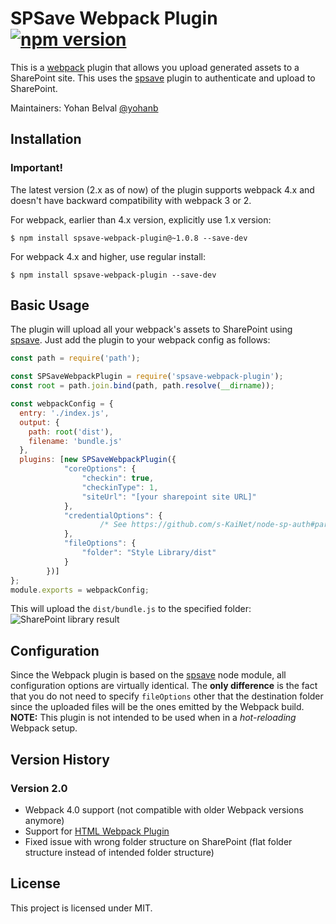 # SPSave Webpack Plugin [![npm version](https://badge.fury.io/js/spsave-webpack-plugin.svg)](https://badge.fury.io/js/spsave-webpack-plugin)

This is a [webpack](http://webpack.github.io/) plugin that allows you upload generated assets to a SharePoint site.
This uses the [spsave](https://www.npmjs.com/package/spsave) plugin to authenticate and upload to SharePoint.

Maintainers: Yohan Belval [@yohanb](https://github.com/yohanb)

## Installation

### Important!
The latest version (2.x as of now) of the plugin supports webpack 4.x and doesn't have backward compatibility with webpack 3 or 2.

For webpack, earlier than 4.x version, explicitly use 1.x version:
```shell
$ npm install spsave-webpack-plugin@~1.0.8 --save-dev
```

For webpack 4.x and higher, use regular install:

```shell
$ npm install spsave-webpack-plugin --save-dev
```

## Basic Usage

The plugin will upload all your webpack's assets to SharePoint using [spsave](https://github.com/s-KaiNet/spsave). Just add the plugin to your webpack config as follows:

```javascript
const path = require('path');

const SPSaveWebpackPlugin = require('spsave-webpack-plugin');
const root = path.join.bind(path, path.resolve(__dirname));

const webpackConfig = {
  entry: './index.js',
  output: {
    path: root('dist'),
    filename: 'bundle.js'
  },
  plugins: [new SPSaveWebpackPlugin({
            "coreOptions": {
                "checkin": true,
                "checkinType": 1,
                "siteUrl": "[your sharepoint site URL]"
            },
            "credentialOptions": {
                    /* See https://github.com/s-KaiNet/node-sp-auth#params for authentication options */
            },
            "fileOptions": {
                "folder": "Style Library/dist"
            }
        })]
};
module.exports = webpackConfig;
```

This will upload the `dist/bundle.js` to the specified folder:
![SharePoint library result](https://i.imgur.com/SA72gNH.png=250x)

## Configuration

Since the Webpack plugin is based on the [spsave](https://www.npmjs.com/package/spsave) node module, all configuration options are 
virtually identical. The **only difference** is the fact that you do not need to specify `fileOptions` other that the destination
folder since the uploaded files will be the ones emitted by the Webpack build.
**NOTE:** This plugin is not intended to be used when in a _hot-reloading_ Webpack setup.

## Version History

### Version 2.0

- Webpack 4.0 support (not compatible with older Webpack versions anymore)
- Support for [HTML Webpack Plugin](https://www.npmjs.com/package/html-webpack-plugin)
- Fixed issue with wrong folder structure on SharePoint (flat folder structure instead of intended folder structure)

## License

This project is licensed under MIT.
